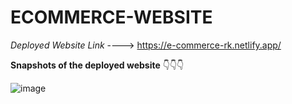# ECOMMERCE-WEBSITE

<i>Deployed Website Link</i> ----> https://e-commerce-rk.netlify.app/

<b>Snapshots of the deployed website</b> 👇👇👇


![image](https://user-images.githubusercontent.com/56538635/170557847-5d75e6bf-6028-4174-b0db-24a98f56d164.png)
